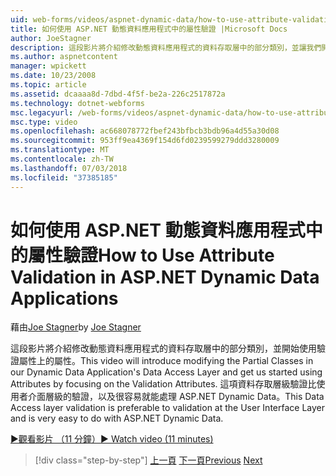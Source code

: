 ```yaml
---
uid: web-forms/videos/aspnet-dynamic-data/how-to-use-attribute-validation-in-aspnet-dynamic-data-applications
title: 如何使用 ASP.NET 動態資料應用程式中的屬性驗證 |Microsoft Docs
author: JoeStagner
description: 這段影片將介紹修改動態資料應用程式的資料存取層中的部分類別，並讓我們開始著手使用屬性焦 o...
ms.author: aspnetcontent
manager: wpickett
ms.date: 10/23/2008
ms.topic: article
ms.assetid: dcaaaa8d-7dbd-4f5f-be2a-226c2517872a
ms.technology: dotnet-webforms
msc.legacyurl: /web-forms/videos/aspnet-dynamic-data/how-to-use-attribute-validation-in-aspnet-dynamic-data-applications
msc.type: video
ms.openlocfilehash: ac668078772fbef243bfbcb3bdb96a4d55a30d08
ms.sourcegitcommit: 953ff9ea4369f154d6fd0239599279ddd3280009
ms.translationtype: MT
ms.contentlocale: zh-TW
ms.lasthandoff: 07/03/2018
ms.locfileid: "37385185"
---
```

<a name="how-to-use-attribute-validation-in-aspnet-dynamic-data-applications"></a><span data-ttu-id="e3ede-103">如何使用 ASP.NET 動態資料應用程式中的屬性驗證</span><span class="sxs-lookup"><span data-stu-id="e3ede-103">How to Use Attribute Validation in ASP.NET Dynamic Data Applications</span></span>
====================
<span data-ttu-id="e3ede-104">藉由[Joe Stagner](https://github.com/JoeStagner)</span><span class="sxs-lookup"><span data-stu-id="e3ede-104">by [Joe Stagner](https://github.com/JoeStagner)</span></span>

<span data-ttu-id="e3ede-105">這段影片將介紹修改動態資料應用程式的資料存取層中的部分類別，並開始使用驗證屬性上的屬性。</span><span class="sxs-lookup"><span data-stu-id="e3ede-105">This video will introduce modifying the Partial Classes in our Dynamic Data Application's Data Access Layer and get us started using Attributes by focusing on the Validation Attributes.</span></span> <span data-ttu-id="e3ede-106">這項資料存取層級驗證比使用者介面層級的驗證，以及很容易就能處理 ASP.NET Dynamic Data。</span><span class="sxs-lookup"><span data-stu-id="e3ede-106">This Data Access layer validation is preferable to validation at the User Interface Layer and is very easy to do with ASP.NET Dynamic Data.</span></span>

[<span data-ttu-id="e3ede-107">&#9654;觀看影片 （11 分鐘）</span><span class="sxs-lookup"><span data-stu-id="e3ede-107">&#9654; Watch video (11 minutes)</span></span>](https://channel9.msdn.com/Blogs/ASP-NET-Site-Videos/how-to-use-attribute-validation-in-aspnet-dynamic-data-applications)

> [!div class="step-by-step"]
> <span data-ttu-id="e3ede-108">[上一頁](how-to-enable-table-specific-routing-in-dynamic-data-applications.md)
> [下一頁](how-to-implement-custom-field-validation-with-imperative-logic-in-vb-or-c.md)</span><span class="sxs-lookup"><span data-stu-id="e3ede-108">[Previous](how-to-enable-table-specific-routing-in-dynamic-data-applications.md)
[Next](how-to-implement-custom-field-validation-with-imperative-logic-in-vb-or-c.md)</span></span>
